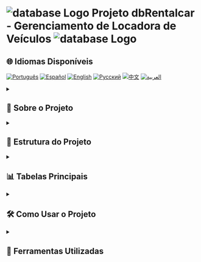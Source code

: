 # <img src="https://cdn.icon-icons.com/icons2/494/PNG/512/database_icon-icons.com_48316.png" alt="database Logo" width="52" height="30" />  Projeto dbRentalcar - Gerenciamento de Locadora de Veículos <img src="https://cdn.icon-icons.com/icons2/494/PNG/512/database_icon-icons.com_48316.png" alt="database Logo" width="52" height="30" />

  <summary><h2>🌐 Idiomas Disponíveis</h2></summary>

  [![Português](https://img.shields.io/badge/Português-green)](https://github.com/SamuelRocha91/dbRentalCar/blob/main/README.md) 
  [![Español](https://img.shields.io/badge/Español-yellow)](https://github.com/SamuelRocha91/dbRentalCar/blob/main/README_es.md) 
  [![English](https://img.shields.io/badge/English-blue)](https://github.com/SamuelRocha91/dbRentalCar/blob/main/README_en.md) 
  [![Русский](https://img.shields.io/badge/Русский-lightgrey)](https://github.com/SamuelRocha91/dbRentalCar/blob/main/README_ru.md) 
  [![中文](https://img.shields.io/badge/中文-red)](https://github.com/SamuelRocha91/dbRentalCar/blob/main/README_ch.md) 
  [![العربية](https://img.shields.io/badge/العربية-orange)](https://github.com/SamuelRocha91/dbRentalCar/blob/main/README_ar.md)

<details>
  <summary><h2>📖 Sobre o Projeto</h2></summary>

  Este projeto foi desenvolvido para gerenciar as operações de uma locadora de veículos. Ele utiliza um banco de dados SQLite chamado `dbRentalcar.db`, localizado na pasta `database`, que armazena informações sobre clientes, carros, funcionários, e locações. Além disso, foram criadas migrações, seeds e consultas customizadas para gerenciar e consultar os dados de forma eficiente.

  ![Diagrama](./images/diagrama.png)
</details>

<details>
  <summary><h2>📁 Estrutura do Projeto</h2></summary>

  - **database/dbRentalcar.db**: O arquivo principal do banco de dados SQLite.
  - **database/migrations/**: Scripts SQL responsáveis por criar as tabelas e seus relacionamentos.
  - **database/seeds/**: Scripts para popular o banco de dados com dados iniciais (clientes, carros, funcionários, etc.).
  - **query/**: Contém as consultas SQL customizadas para interagir com o banco de dados.
</details>

<details>
  <summary><h2>📊 Tabelas Principais</h2></summary>

  As tabelas criadas neste banco de dados incluem:

  - **CUSTOMERS**: Armazena as informações dos clientes.
  - **CARS**: Armazena os detalhes dos veículos disponíveis para locação.
  - **EMPLOYEES**: Contém as informações dos funcionários.
  - **LOCATIONS**: Registra as locações realizadas, associando clientes, veículos e funcionários.
</details>

<details>
  <summary><h2>🛠️ Como Usar o Projeto</h2></summary>

  1. Clone este repositório:
     ```bash
     git clone https://github.com/SamuelRocha91/dbRentalCar
     ```

  2. Instale o SQLite, se ainda não tiver instalado:
     - No Ubuntu:
       ```bash
       sudo apt-get install sqlite3
       ```

  3. Acesse o banco de dados:
     ```bash
     sqlite3 database/dbRentalcar.db
     ```

  4. Execute as migrações para criar as tabelas:
     - Navegue até a pasta `databa</details>
adas da pasta `query` para interagir com o banco de dados.
</details>

<details>
  <summary><h2>🔧 Ferramentas Utilizadas</h2></summary>

  - **SQLite**: Sistema de banco de dados relacional.
  - **SQL**: Linguagem de consulta para interação com o banco de dados.
  - **Migrations/Seeds**: Scripts para criar e popular tabelas no banco de dados.
</details>
